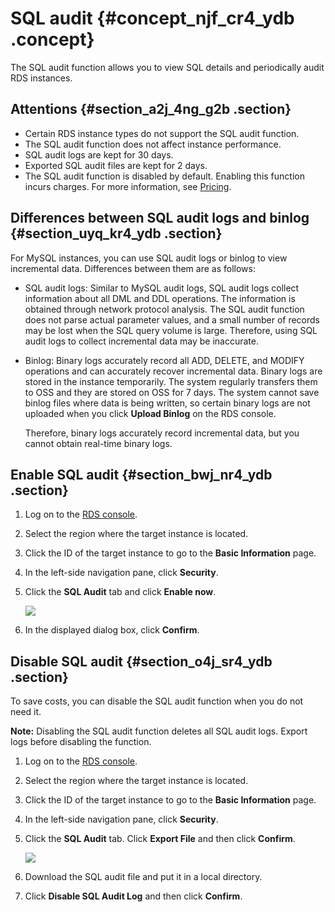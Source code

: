 # SQL audit {#concept_njf_cr4_ydb .concept}

The SQL audit function allows you to view SQL details and periodically audit RDS instances.

## Attentions {#section_a2j_4ng_g2b .section}

-   Certain RDS instance types do not support the SQL audit function.
-   The SQL audit function does not affect instance performance.
-   SQL audit logs are kept for 30 days.
-   Exported SQL audit files are kept for 2 days.
-   The SQL audit function is disabled by default. Enabling this function incurs charges. For more information, see [Pricing](https://www.alibabacloud.com/product/apsaradb-for-rds#pricing).

## Differences between SQL audit logs and binlog {#section_uyq_kr4_ydb .section}

For MySQL instances, you can use SQL audit logs or binlog to view incremental data. Differences between them are as follows:

-   SQL audit logs: Similar to MySQL audit logs, SQL audit logs collect information about all DML and DDL operations. The information is obtained through network protocol analysis. The SQL audit function does not parse actual parameter values, and a small number of records may be lost when the SQL query volume is large. Therefore, using SQL audit logs to collect incremental data may be inaccurate.
-   Binlog: Binary logs accurately record all ADD, DELETE, and MODIFY operations and can accurately recover incremental data. Binary logs are stored in the instance temporarily. The system regularly transfers them to OSS and they are stored on OSS for 7 days. The system cannot save binlog files where data is being written, so certain binary logs are not uploaded when you click **Upload Binlog** on the RDS console.

    Therefore, binary logs accurately record incremental data, but you cannot obtain real-time binary logs.


## Enable SQL audit {#section_bwj_nr4_ydb .section}

1.  Log on to the [RDS console](https://rdsnew.console.aliyun.com).
2.  Select the region where the target instance is located.
3.  Click the ID of the target instance to go to the **Basic Information** page.
4.  In the left-side navigation pane, click **Security**.
5.  Click the **SQL Audit** tab and click **Enable now**.

    ![](http://static-aliyun-doc.oss-cn-hangzhou.aliyuncs.com/assets/img/7947/15440599034138_en-US.png)

6.  In the displayed dialog box, click **Confirm**.

## Disable SQL audit {#section_o4j_sr4_ydb .section}

To save costs, you can disable the SQL audit function when you do not need it.

**Note:** Disabling the SQL audit function deletes all SQL audit logs. Export logs before disabling the function.

1.  Log on to the [RDS console](https://rdsnew.console.aliyun.com).
2.  Select the region where the target instance is located.
3.  Click the ID of the target instance to go to the **Basic Information** page.
4.  In the left-side navigation pane, click **Security**.
5.  Click the **SQL Audit** tab. Click **Export File** and then click **Confirm**.

    ![](http://static-aliyun-doc.oss-cn-hangzhou.aliyuncs.com/assets/img/7947/15440599046540_en-US.png)

6.  Download the SQL audit file and put it in a local directory.
7.  Click **Disable SQL Audit Log** and then click **Confirm**.

